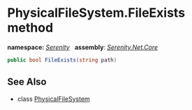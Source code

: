 # PhysicalFileSystem.FileExists method
**namespace:** *[Serenity](../../README.md#serenity-namespace)*   **assembly**: *[Serenity.Net.Core](../../README.md)*

```csharp
public bool FileExists(string path)
```

## See Also

* class [PhysicalFileSystem](../PhysicalFileSystem.md)